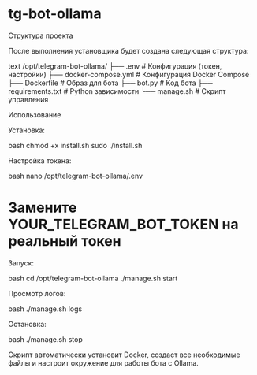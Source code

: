 # tg-bot-ollama
Структура проекта

После выполнения установщика будет создана следующая структура:

text
/opt/telegram-bot-ollama/
├── .env                 # Конфигурация (токен, настройки)
├── docker-compose.yml   # Конфигурация Docker Compose
├── Dockerfile           # Образ для бота
├── bot.py              # Код бота
├── requirements.txt    # Python зависимости
└── manage.sh           # Скрипт управления

Использование

Установка:

bash
chmod +x install.sh
sudo ./install.sh

Настройка токена:

bash
nano /opt/telegram-bot-ollama/.env
# Замените YOUR_TELEGRAM_BOT_TOKEN на реальный токен

Запуск:

bash
cd /opt/telegram-bot-ollama
./manage.sh start

Просмотр логов:

bash
./manage.sh logs

Остановка:

bash
./manage.sh stop

Скрипт автоматически установит Docker, создаст все необходимые файлы и настроит окружение для работы бота с Ollama.
